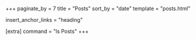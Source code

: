 +++
paginate_by = 7
title = "Posts"
sort_by = "date"
template = "posts.html"

insert_anchor_links = "heading"

[extra]
command = "ls Posts"
+++

